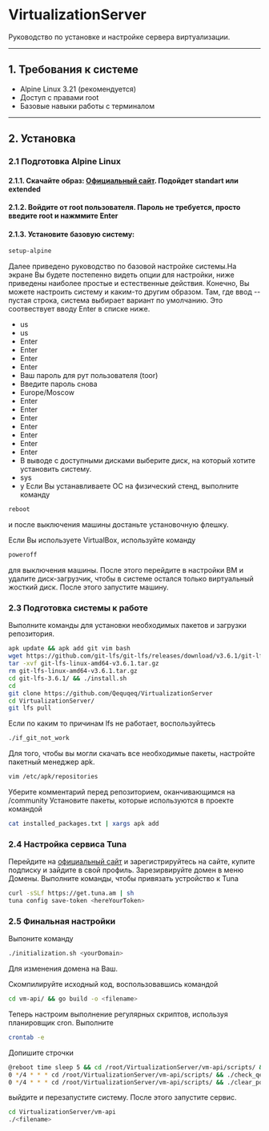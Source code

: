 # VirtualizationServer

Руководство по установке и настройке сервера виртуализации.

---

## 1. Требования к системе
- Alpine Linux 3.21 (рекомендуется)
- Доступ с правами root
- Базовые навыки работы с терминалом

---

## 2. Установка

### 2.1 Подготовка Alpine Linux
#### 2.1.1. Скачайте образ: [Официальный сайт](https://alpinelinux.org/downloads/). Подойдет standart или extended
#### 2.1.2. Войдите от root пользователя. Пароль не требуется, просто введите root и нажммите Enter
#### 2.1.3. Установите базовую систему:
   ```bash
   setup-alpine
```
Далее приведено руководство по базовой настройке системы.На экране Вы будете постепенно видеть опции для настройки, ниже приведены наиболее простые и естественные действия. Конечно, Вы можете настроить систему и каким-то другим образом.
Там, где ввод -- пустая строка, система выбирает вариант по умолчанию. Это соотвествует вводу Enter в списке ниже.
* us
* us
* Enter
* Enter
* Enter
* Enter
* Ваш пароль для рут пользователя (toor)
* Введите пароль снова
* Europe/Moscow
* Enter
* Enter
* Enter
* Enter
* Enter
* Enter
* Enter
* В выводе с доступными дисками выберите диск, на который хотите установить систему.
* sys
* y
Если Вы устанавливаете ОС на физический стенд, выполните команду
```bash
reboot
```
и после выключения машины достаньте установочную флешку.

Если Вы используете VirtualBox, используйте команду 
```bash
poweroff
```
для выключения машины. После этого перейдите в настройки ВМ и удалите диск-загрузчик, чтобы в системе остался только виртуальный жосткий диск. После этого запустите машину.
### 2.3 Подготовка системы к работе
Выполните команды для установки необходимых пакетов и загрузки репозитория.
```bash
apk update && apk add git vim bash
wget https://github.com/git-lfs/git-lfs/releases/download/v3.6.1/git-lfs-linux-amd64-v3.6.1.tar.gz
tar -xvf git-lfs-linux-amd64-v3.6.1.tar.gz
rm git-lfs-linux-amd64-v3.6.1.tar.gz
cd git-lfs-3.6.1/ && ./install.sh
cd
git clone https://github.com/Qequqeq/VirtualizationServer
cd VirtualizationServer/
git lfs pull
```

Если по каким то причинам lfs не работает, воспользуйтесь 
```bash
./if_git_not_work
```

Для того, чтобы вы могли скачать все необходимые пакеты, настройте пакетный менеджер apk.
```bash
vim /etc/apk/repositories
```
Уберите комментарий перед репозиторием, оканчивающимся на /community
Установите пакеты, которые используются в проекте командой
```bash
cat installed_packages.txt | xargs apk add
```
### 2.4 Настройка сервиса Tuna
Перейдите на [официальный сайт](https://tuna.am/) и зарегистрируйтесь на сайте, купите подписку и зайдите в свой профиль. Зарезирвируйте домен в меню Домены. Выполните команды, чтобы привязать устройство к Tuna
```bash
curl -sSLf https://get.tuna.am | sh
tuna config save-token <hereYourToken>
```
### 2.5 Финальная настройки
Выпоните команду 
```bash
./initialization.sh <yourDomain>
```
Для изменения домена на Ваш.

Скомпилируйте исходный код, воспользовавшись командой
```bash
cd vm-api/ && go build -o <filename>
```

Теперь настроим выполнение регулярных скриптов, используя планировщик cron. Выполните
```bash
crontab -e
```
Допишите строчки 
```bash
@reboot time sleep 5 && cd /root/VirtualizationServer/vm-api/scripts/ && ./start_tuna.sh
0 */4 * * * cd /root/VirtualizationServer/vm-api/scripts/ && ./check_qemu/sh
0 */4 * * * cd /root/VirtualizationServer/vm-api/scripts/ && ./clear_ports.sh
```
выйдите и перезапустите систему. После этого запустите сервис.
```bash
cd VirtualizationServer/vm-api
./<filename>
```


